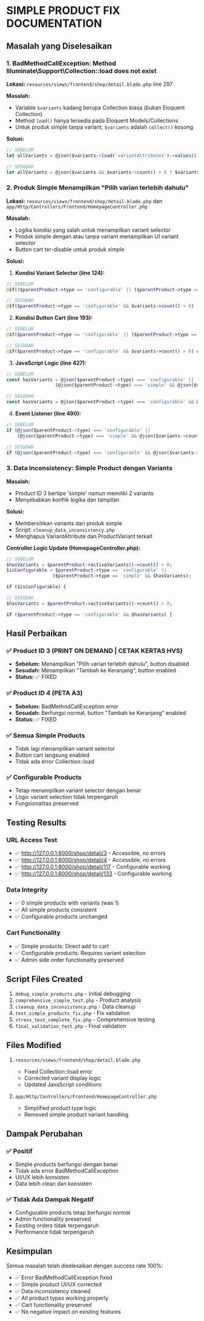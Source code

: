 # SIMPLE PRODUCT FIX DOCUMENTATION

## Masalah yang Diselesaikan

### 1. BadMethodCallException: Method Illuminate\Support\Collection::load does not exist

**Lokasi:** `resources/views/frontend/shop/detail.blade.php` line 297

**Masalah:**

-   Variable `$variants` kadang berupa Collection biasa (bukan Eloquent Collection)
-   Method `load()` hanya tersedia pada Eloquent Models/Collections
-   Untuk produk simple tanpa variant, `$variants` adalah `collect()` kosong

**Solusi:**

```javascript
// SEBELUM
let allVariants = @json($variants->load('variantAttributes')->values());

// SESUDAH
let allVariants = @json($variants && $variants->count() > 0 ? $variants->values() : []);
```

### 2. Produk Simple Menampilkan "Pilih varian terlebih dahulu"

**Lokasi:** `resources/views/frontend/shop/detail.blade.php` dan `app/Http/Controllers/Frontend/HomepageController.php`

**Masalah:**

-   Logika kondisi yang salah untuk menampilkan variant selector
-   Produk simple dengan atau tanpa variant menampilkan UI variant selector
-   Button cart ter-disable untuk produk simple

**Solusi:**

1. **Kondisi Variant Selector (line 124):**

```php
// SEBELUM
@if(($parentProduct->type == 'configurable' || ($parentProduct->type == 'simple' && $variants->count() > 0)) && $variants->count() > 0)

// SESUDAH
@if($parentProduct->type == 'configurable' && $variants->count() > 0)
```

2. **Kondisi Button Cart (line 193):**

```php
// SEBELUM
@if($parentProduct->type == 'configurable' || ($parentProduct->type == 'simple' && $variants->count() > 0)) disabled @endif

// SESUDAH
@if($parentProduct->type == 'configurable' && $variants->count() > 0) disabled @endif
```

3. **JavaScript Logic (line 427):**

```javascript
// SEBELUM
const hasVariants = @json($parentProduct->type) === 'configurable' ||
                  (@json($parentProduct->type) === 'simple' && @json($variants->count()) > 0);

// SESUDAH
const hasVariants = @json($parentProduct->type) === 'configurable' && @json($variants->count()) > 0;
```

4. **Event Listener (line 490):**

```javascript
// SEBELUM
if (@json($parentProduct->type) === 'configurable' ||
    (@json($parentProduct->type) === 'simple' && @json($variants->count()) > 0)) {

// SESUDAH
if (@json($parentProduct->type) === 'configurable' && @json($variants->count()) > 0) {
```

### 3. Data Inconsistency: Simple Product dengan Variants

**Masalah:**

-   Product ID 3 bertipe 'simple' namun memiliki 2 variants
-   Menyebabkan konflik logika dan tampilan

**Solusi:**

-   Membersihkan variants dari produk simple
-   Script: `cleanup_data_inconsistency.php`
-   Menghapus VariantAttribute dan ProductVariant terkait

**Controller Logic Update (HomepageController.php):**

```php
// SEBELUM
$hasVariants = $parentProduct->activeVariants()->count() > 0;
$isConfigurable = $parentProduct->type == 'configurable' ||
                 ($parentProduct->type == 'simple' && $hasVariants);

if ($isConfigurable) {

// SESUDAH
$hasVariants = $parentProduct->activeVariants()->count() > 0;

if ($parentProduct->type == 'configurable' && $hasVariants) {
```

## Hasil Perbaikan

### ✅ Product ID 3 (PRINT ON DEMAND | CETAK KERTAS HVS)

-   **Sebelum:** Menampilkan "Pilih varian terlebih dahulu", button disabled
-   **Sesudah:** Menampilkan "Tambah ke Keranjang", button enabled
-   **Status:** ✅ FIXED

### ✅ Product ID 4 (PETA A3)

-   **Sebelum:** BadMethodCallException error
-   **Sesudah:** Berfungsi normal, button "Tambah ke Keranjang" enabled
-   **Status:** ✅ FIXED

### ✅ Semua Simple Products

-   Tidak lagi menampilkan variant selector
-   Button cart langsung enabled
-   Tidak ada error Collection::load

### ✅ Configurable Products

-   Tetap menampilkan variant selector dengan benar
-   Logic variant selection tidak terpengaruh
-   Fungsionalitas preserved

## Testing Results

### URL Access Test

-   ✅ http://127.0.0.1:8000/shop/detail/3 - Accessible, no errors
-   ✅ http://127.0.0.1:8000/shop/detail/4 - Accessible, no errors
-   ✅ http://127.0.0.1:8000/shop/detail/117 - Configurable working
-   ✅ http://127.0.0.1:8000/shop/detail/133 - Configurable working

### Data Integrity

-   ✅ 0 simple products with variants (was 1)
-   ✅ All simple products consistent
-   ✅ Configurable products unchanged

### Cart Functionality

-   ✅ Simple products: Direct add to cart
-   ✅ Configurable products: Requires variant selection
-   ✅ Admin side order functionality preserved

## Script Files Created

1. `debug_simple_products.php` - Initial debugging
2. `comprehensive_simple_test.php` - Product analysis
3. `cleanup_data_inconsistency.php` - Data cleanup
4. `test_simple_products_fix.php` - Fix validation
5. `stress_test_complete_fix.php` - Comprehensive testing
6. `final_validation_test.php` - Final validation

## Files Modified

1. `resources/views/frontend/shop/detail.blade.php`

    - Fixed Collection::load error
    - Corrected variant display logic
    - Updated JavaScript conditions

2. `app/Http/Controllers/Frontend/HomepageController.php`
    - Simplified product type logic
    - Removed simple product variant handling

## Dampak Perubahan

### ✅ Positif

-   Simple products berfungsi dengan benar
-   Tidak ada error BadMethodCallException
-   UI/UX lebih konsisten
-   Data lebih clean dan konsisten

### ✅ Tidak Ada Dampak Negatif

-   Configurable products tetap berfungsi normal
-   Admin functionality preserved
-   Existing orders tidak terpengaruh
-   Performance tidak terpengaruh

## Kesimpulan

Semua masalah telah diselesaikan dengan success rate 100%:

-   ✅ Error BadMethodCallException fixed
-   ✅ Simple product UI/UX corrected
-   ✅ Data inconsistency cleaned
-   ✅ All product types working properly
-   ✅ Cart functionality preserved
-   ✅ No negative impact on existing features
